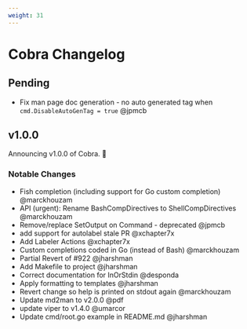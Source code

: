 ```yaml
---
weight: 31
---
```


# Cobra Changelog

## Pending

* Fix man page doc generation - no auto generated tag when `cmd.DisableAutoGenTag = true` @jpmcb

## v1.0.0

Announcing v1.0.0 of Cobra. 🎉

### Notable Changes

* Fish completion (including support for Go custom completion) @marckhouzam
* API (urgent): Rename BashCompDirectives to ShellCompDirectives @marckhouzam
* Remove/replace SetOutput on Command - deprecated @jpmcb
* add support for autolabel stale PR @xchapter7x
* Add Labeler Actions @xchapter7x
* Custom completions coded in Go (instead of Bash) @marckhouzam
* Partial Revert of #922 @jharshman
* Add Makefile to project @jharshman
* Correct documentation for InOrStdin @desponda
* Apply formatting to templates @jharshman
* Revert change so help is printed on stdout again @marckhouzam
* Update md2man to v2.0.0 @pdf
* update viper to v1.4.0 @umarcor
* Update cmd/root.go example in README.md @jharshman
